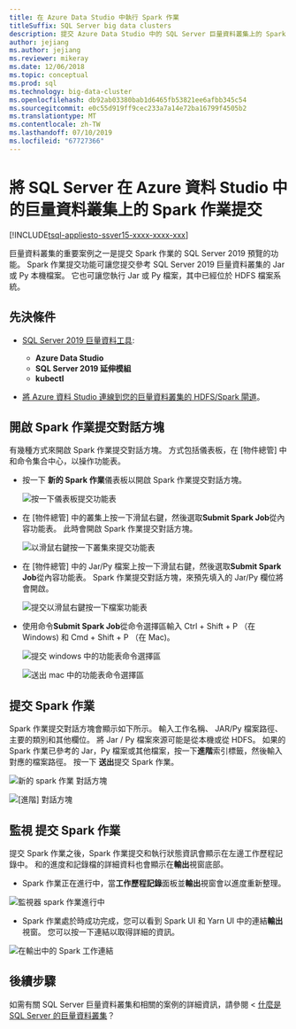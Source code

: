 ```yaml
---
title: 在 Azure Data Studio 中執行 Spark 作業
titleSuffix: SQL Server big data clusters
description: 提交 Azure Data Studio 中的 SQL Server 巨量資料叢集上的 Spark 作業。
author: jejiang
ms.author: jejiang
ms.reviewer: mikeray
ms.date: 12/06/2018
ms.topic: conceptual
ms.prod: sql
ms.technology: big-data-cluster
ms.openlocfilehash: db92ab03380bab1d6465fb53821ee6afbb345c54
ms.sourcegitcommit: e0c55d919ff9cec233a7a14e72ba16799f4505b2
ms.translationtype: MT
ms.contentlocale: zh-TW
ms.lasthandoff: 07/10/2019
ms.locfileid: "67727366"
---
```

# <a name="submit-spark-jobs-on-sql-server-big-data-clusters-in-azure-data-studio"></a>將 SQL Server 在 Azure 資料 Studio 中的巨量資料叢集上的 Spark 作業提交

[!INCLUDE[tsql-appliesto-ssver15-xxxx-xxxx-xxx](../includes/tsql-appliesto-ssver15-xxxx-xxxx-xxx.md)]

巨量資料叢集的重要案例之一是提交 Spark 作業的 SQL Server 2019 預覽的功能。 Spark 作業提交功能可讓您提交參考 SQL Server 2019 巨量資料叢集的 Jar 或 Py 本機檔案。 它也可讓您執行 Jar 或 Py 檔案，其中已經位於 HDFS 檔案系統。 

## <a name="prerequisites"></a>先決條件

- [SQL Server 2019 巨量資料工具](deploy-big-data-tools.md):
   - **Azure Data Studio**
   - **SQL Server 2019 延伸模組**
   - **kubectl**

- [將 Azure 資料 Studio 連線到您的巨量資料叢集的 HDFS/Spark 閘道](connect-to-big-data-cluster.md)。

## <a name="open-spark-job-submission-dialog"></a>開啟 Spark 作業提交對話方塊
有幾種方式來開啟 Spark 作業提交對話方塊。 方式包括儀表板，在 [物件總管] 中和命令集合中心，以操作功能表。

+ 按一下 **新的 Spark 作業**儀表板以開啟 Spark 作業提交對話方塊。

    ![按一下儀表板提交功能表](./media/submit-spark-job/new-spark-job.png)
 
+ 在 [物件總管] 中的叢集上按一下滑鼠右鍵，然後選取**Submit Spark Job**從內容功能表。 此時會開啟 Spark 作業提交對話方塊。  
 
    ![以滑鼠右鍵按一下叢集來提交功能表](./media/submit-spark-job/submit-spark-job.png)

+ 在 [物件總管] 中的 Jar/Py 檔案上按一下滑鼠右鍵，然後選取**Submit Spark Job**從內容功能表。 Spark 作業提交對話方塊，來預先填入的 Jar/Py 欄位將會開啟。 
 
    ![提交以滑鼠右鍵按一下檔案功能表](./media/submit-spark-job/submit-spark-job-2.png)

+ 使用命令**Submit Spark Job**從命令選擇區輸入 Ctrl + Shift + P （在 Windows) 和 Cmd + Shift + P （在 Mac)。

    ![提交 windows 中的功能表命令選擇區](./media/submit-spark-job/submit-spark-job-3.png)

    ![送出 mac 中的功能表命令選擇區](./media/submit-spark-job/submit-spark-job-4.png)
  
 
## <a name="submit-spark-job"></a>提交 Spark 作業 
Spark 作業提交對話方塊會顯示如下所示。 輸入工作名稱、 JAR/Py 檔案路徑、 主要的類別和其他欄位。 將 Jar / Py 檔案來源可能是從本機或從 HDFS。 如果的 Spark 作業已參考的 Jar，Py 檔案或其他檔案，按一下**進階**索引標籤，然後輸入對應的檔案路徑。 按一下 **送出**提交 Spark 作業。
 
![新的 spark 作業 對話方塊](./media/submit-spark-job/submit-spark-job-section.png)

![[進階] 對話方塊](./media/submit-spark-job/submit-spark-job-section-1.png)

## <a name="monitor-spark-job-submission"></a>監視 提交 Spark 作業
提交 Spark 作業之後，Spark 作業提交和執行狀態資訊會顯示在左邊工作歷程記錄中。 和的進度和記錄檔的詳細資料也會顯示在**輸出**視窗底部。
+ Spark 作業正在進行中，當**工作歷程記錄**面板並**輸出**視窗會以進度重新整理。

![監視器 spark 作業進行中](./media/submit-spark-job/monitor-spark-job-submission.png)

+ Spark 作業處於時成功完成，您可以看到 Spark UI 和 Yarn UI 中的連結**輸出**視窗。 您可以按一下連結以取得詳細的資訊。

![在輸出中的 Spark 工作連結](./media/submit-spark-job/monitor-spark-job-submission-2.png)

## <a name="next-steps"></a>後續步驟
如需有關 SQL Server 巨量資料叢集和相關的案例的詳細資訊，請參閱 <<c0> [ 什麼是 SQL Server 的巨量資料叢集](big-data-cluster-overview.md)？


